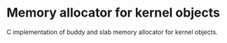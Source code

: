 # Memory allocator for kernel objects
 C implementation of buddy and slab memory allocator for kernel objects.
